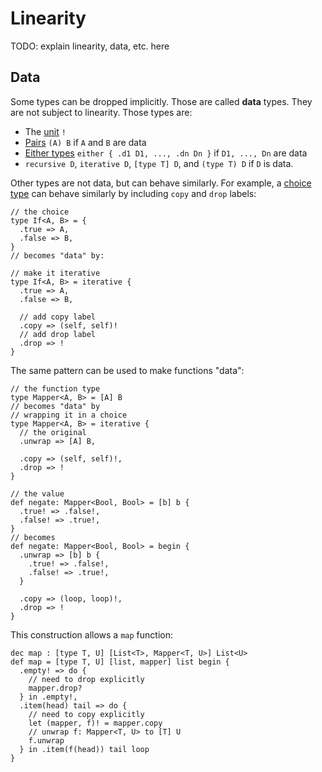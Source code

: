 # Linearity

TODO: explain linearity, data, etc. here

## Data

Some types can be dropped implicitly. Those are called **data** types. They are not subject to linearity. Those types are:
- The [unit](./types.md#the-unit-type) `!`
- [Pairs](./types.md#pair-types) `(A) B` if `A` and `B` are data
- [Either types](./types.md#either-types) `either { .d1 D1, ..., .dn Dn }` if `D1, ..., Dn` are data
- `recursive D`, `iterative D`, `[type T] D`, and `(type T) D` if `D` is data.

Other types are not data, but can behave similarly. For example, a [choice type](./types.md#choice-types) can behave similarly by including `copy` and `drop` labels:
```par
// the choice
type If<A, B> = {
  .true => A,
  .false => B,
}
// becomes "data" by:

// make it iterative
type If<A, B> = iterative {
  .true => A,
  .false => B,

  // add copy label
  .copy => (self, self)!
  // add drop label
  .drop => !
}
```
The same pattern can be used to make functions "data":
```par
// the function type
type Mapper<A, B> = [A] B
// becomes "data" by
// wrapping it in a choice
type Mapper<A, B> = iterative {
  // the original
  .unwrap => [A] B,

  .copy => (self, self)!,
  .drop => !
}

// the value
def negate: Mapper<Bool, Bool> = [b] b {
  .true! => .false!,
  .false! => .true!,
}
// becomes
def negate: Mapper<Bool, Bool> = begin {
  .unwrap => [b] b {
    .true! => .false!,
    .false! => .true!,
  }

  .copy => (loop, loop)!,
  .drop => !
}
```
This construction allows a `map` function:
```par
dec map : [type T, U] [List<T>, Mapper<T, U>] List<U>
def map = [type T, U] [list, mapper] list begin {
  .empty! => do {
    // need to drop explicitly
    mapper.drop?
  } in .empty!,
  .item(head) tail => do {
    // need to copy explicitly
    let (mapper, f)! = mapper.copy
    // unwrap f: Mapper<T, U> to [T] U
    f.unwrap
  } in .item(f(head)) tail loop
}
```